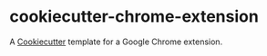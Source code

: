 # cookiecutter-chrome-extension

A [Cookiecutter](https://github.com/audreyr/cookiecutter) template for a Google Chrome extension.
